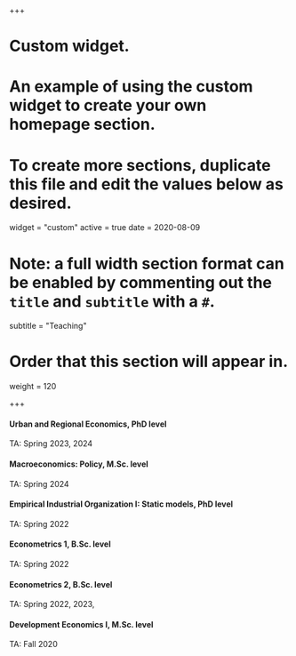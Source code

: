 +++
# Custom widget.
# An example of using the custom widget to create your own homepage section.
# To create more sections, duplicate this file and edit the values below as desired.
widget = "custom"
active = true
date = 2020-08-09

# Note: a full width section format can be enabled by commenting out the `title` and `subtitle` with a `#`.
subtitle = "Teaching"

# Order that this section will appear in.
weight = 120

+++

#### Urban and Regional Economics, PhD level
TA: Spring 2023, 2024

#### Macroeconomics: Policy, M.Sc. level
TA: Spring 2024

#### Empirical Industrial Organization I: Static models, PhD level
TA: Spring 2022

#### Econometrics 1, B.Sc. level
TA: Spring 2022

#### Econometrics 2, B.Sc. level
TA: Spring 2022, 2023,

#### Development Economics I, M.Sc. level
TA: Fall 2020
